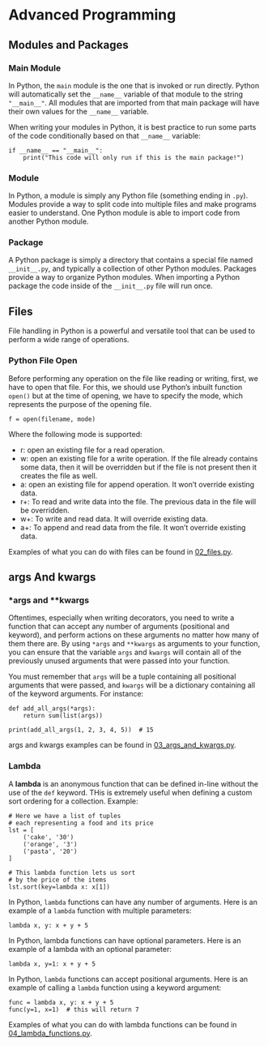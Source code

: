 # Advanced Programming

## Modules and Packages

### Main Module

In Python, the `main` module is the one that is invoked or run directly. Python will automatically set the `__name__` variable of that module to the string `"__main__"`. All modules that are imported from that main package will have their own values for the `__name__` variable.

When writing your modules in Python, it is best practice to run some parts of the code conditionally based on that `__name__` variable:

```
if __name__ == "__main__":
    print("This code will only run if this is the main package!")
```

### Module
In Python, a module is simply any Python file (something ending in `.py`). Modules provide a way to split code into multiple files and make programs easier to understand. One Python module is able to import code from another Python module.

### Package
A Python package is simply a directory that contains a special file named `__init__.py`, and typically a collection of other Python modules. Packages provide a way to organize Python modules. When importing a Python package the code inside of the `__init__.py` file will run once.

## Files

File handling in Python is a powerful and versatile tool that can be used to perform a wide range of operations.

### Python File Open

Before performing any operation on the file like reading or writing, first, we have to open that file. For this, we should use Python’s inbuilt function `open()` but at the time of opening, we have to specify the mode, which represents the purpose of the opening file.

```
f = open(filename, mode)
```

Where the following mode is supported:
- r: open an existing file for a read operation.
- w: open an existing file for a write operation. If the file already contains some data, then it will be overridden but if the file is not present then it creates the file as well.
- a:  open an existing file for append operation. It won’t override existing data.
- r+:  To read and write data into the file. The previous data in the file will be overridden.
- w+: To write and read data. It will override existing data.
- a+: To append and read data from the file. It won’t override existing data.

Examples of what you can do with files can be found in [02_files.py](https://github.com/KellzCodes/python_interview/blob/main/4-Advanced-Programming/02_files.py).

## args And kwargs

### *args and **kwargs

Oftentimes, especially when writing decorators, you need to write a function that can accept any number of arguments (positional and keyword), and perform actions on these arguments no matter how many of them there are. By using `*args` and `**kwargs` as arguments to your function, you can ensure that the variable `args` and `kwargs` will contain all of the previously unused arguments that were passed into your function.

You must remember that `args` will be a tuple containing all positional arguments that were passed, and `kwargs` will be a dictionary containing all of the keyword arguments. For instance:

```
def add_all_args(*args):
    return sum(list(args))

print(add_all_args(1, 2, 3, 4, 5))  # 15
```

args and kwargs examples can be found in [03_args_and_kwargs.py](https://github.com/KellzCodes/python_interview/blob/main/4-Advanced-Programming/03_args_and_kwargs.py).

### Lambda

A **lambda** is an anonymous function that can be defined in-line without the use of the `def` keyword. THis is extremely useful when defining a custom sort ordering for a collection. Example:

```
# Here we have a list of tuples
# each representing a food and its price
lst = [
    ('cake', '30')
    ('orange', '3')
    ('pasta', '20')
]

# This lambda function lets us sort
# by the price of the items
lst.sort(key=lambda x: x[1])
```

In Python, `lambda` functions can have any number of arguments. Here is an example of a `lambda` function with multiple parameters: 

`lambda x, y: x + y + 5`

In Python, lambda functions can have optional parameters. Here is an example of a lambda with an optional parameter:

`lambda x, y=1: x + y + 5`

In Python, `lambda` functions can accept positional arguments. Here is an example of calling a `lambda` function using a keyword argument:

```
func = lambda x, y: x + y + 5
func(y=1, x=1)  # this will return 7
```

Examples of what you can do with lambda functions can be found in [04_lambda_functions.py](https://github.com/KellzCodes/python_interview/blob/main/4-Advanced-Programming/04_lambda_functions.py).